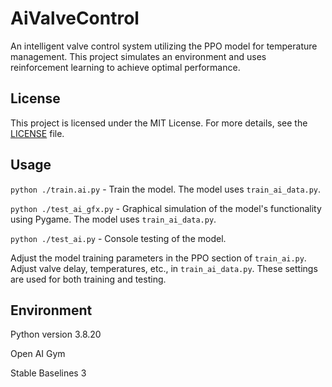 # AiValveControl
An intelligent valve control system utilizing the PPO model for temperature management. This project simulates an environment and uses reinforcement learning to achieve optimal performance.

## License
This project is licensed under the MIT License. For more details, see the [LICENSE](LICENSE) file.

## Usage
`python ./train.ai.py` - Train the model. The model uses `train_ai_data.py`.

`python ./test_ai_gfx.py` - Graphical simulation of the model's functionality using Pygame. The model uses `train_ai_data.py`.

`python ./test_ai.py` - Console testing of the model.

Adjust the model training parameters in the PPO section of `train_ai.py`.
Adjust valve delay, temperatures, etc., in `train_ai_data.py`. These settings are used for both training and testing.

## Environment
Python version 3.8.20

Open AI Gym

Stable Baselines 3